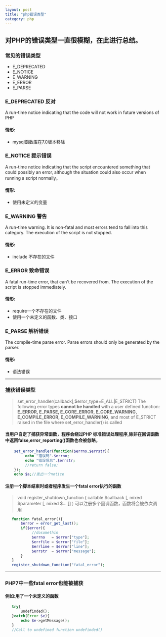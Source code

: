 ```yaml
---
layout: post
title: "php错误类型"
category: php
---
```

对PHP的错误类型一直很模糊，在此进行总结。
-----
### 常见的错误类型
* E_DEPRECATED
* E_NOTICE
* E_WARNING
* E_ERROR
* E_PARSE

### E_DEPRECATED 反对
A run-time notice indicating that the code will not work in future versions of PHP
#### 情形:
* mysql函数库在7.0版本移除
### E_NOTICE 提示错误
A run-time notice indicating that the script encountered something that could possibly an error, although the situation could also occur when running a script normally。
#### 情形:
  * 使用未定义的变量
### E_WARNING 警告
A run-time warning. It is non-fatal and most errors tend to fall into this category. The execution of the script is not stopped.
#### 情形:
* include 不存在的文件
### E_ERROR 致命错误
A fatal run-time error, that can't be recovered from. The execution of the script is stopped immediately.
#### 情形:
* require一个不存在的文件
* 使用一个未定义的函数、类、接口
### E_PARSE 解析错误
The compile-time parse error. Parse errors should only be generated by the parser.
#### 情形:
* 语法错误
-----
### 捕获错误类型
> set_error_handler(callback[,$error_type=E_ALL|E_STRICT)
> The following error types **cannot be handled** with a user defined function: **E_ERROR, E_PARSE, E_CORE_ERROR, E_CORE_WARNING, E_COMPILE_ERROR, E_COMPILE_WARNING**, and most of E_STRICT raised in the file where set_error_handler() is called

#### 当用户自定了捕获异常函数，程序会绕过PHP 标准错误处理程序,除非在回调函数中返回false,error_reporting()函数也会被忽略。
```php
    set_error_handler(function($errno,$errstr){
         echo "错误码".$errno;
         echo "错误信息".$errstr;
         //return false;
    });
    echo $a;//发出一个notice
```
#### 注册一个脚本结束时或者程序发生一个fatal error执行的函数
> void register_shutdown_function ( callable $callback [, mixed $parameter [, mixed $... ]] )
可以注册多个回调函数，函数将会被依次调用

```php
   function fatal_error(){
       $error = error_get_last();
       if($error){
            //dosomethin
            $errno   = $error["type"];
            $errfile = $error["file"];
            $errline = $error["line"];
            $errstr  = $error["message"];
       }
   }
   register_shutdown_function("fatal_error");
```
---
### PHP7中一些fatal error也能被捕获
#### 例如:用了一个未定义的函数
```php
   try{
       undefinded();
   }catch(Error $e){
       echo $e->getMessage();
   }
   //Call to undefined function undefinded()
```
